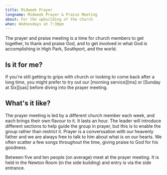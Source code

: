 ```yaml
---
title: Midweek Prayer
longname: Midweek Prayer & Praise Meeting
about: For the upbuilding of the church
when: Wednesdays at 7:30pm
---
```


The prayer and praise meeting is a time for church members to get together, to thank and praise God, and to get involved in what God is accomplishing in High Park, Southport, and the world.

## Is it for me?

If you're still getting to grips with church or looking to come back after a long time, you might prefer to try out our [morning service][ms] or [Sunday at Six][sas] before diving into the prayer meeting.

## What's it like?

The prayer meeting is led by a different church member each week, and each brings their own flavour to it. It lasts an hour. The leader will introduce different sections to help guide the group in prayer, but this is to enable the group rather than restrict it. Prayer is a converssation with our heavenly father and we are always free to talk to him about what is on our hearts. We often scatter a few songs throughout the time, giving praise to God for his goodness.

Between five and ten people (on average) meet at the prayer meeting. It is held in the Newton Room (in the side building) and entry is via the side entrance.
